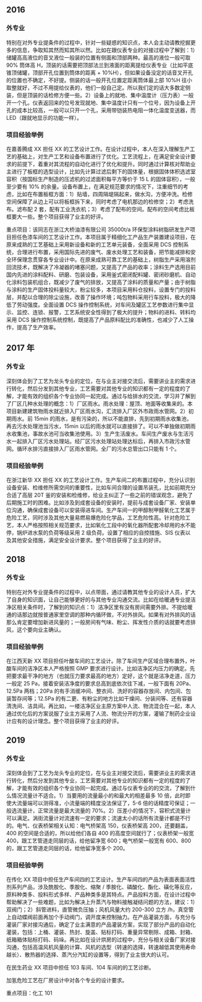 ## 2016

### 外专业

特别在对外专业提条件的过程中，针对一些疑惑的知识点，本人会主动请教挖掘更多的信息，争取知其然而知其所以然。比如在跟仪表专业的对接过程中了解到：1）储罐高高液位的音叉液位一般装的位置有侧面和顶部两种。最高的液位一般可取 90% 筒体高 H，顶装的话需要把顶部法兰到液面的距离提给仪表专业（比如平底锥顶储罐，顶部开孔位置到筒体的距离 + 10%H），但如果设备没定的话音叉开孔的位置也不确定，不好提。侧装的话一般开孔位置定距离筒体最上部 10%H 往小取整就好，不过不用提给仪表的，他们一般自己定。所以我们定的话大多数定侧装，但是顶装的话检修方便一些。2）设备上的就地、集中温度计（压力表）一般开一个孔。仪表返回来的位号发现就地、集中温度计只有一个位号，因为设备上开孔的成本比较高，一般可以只开一个孔，采用带铠装热电阻一体化温度变送器，而 LED（跟就地显示的功能一样）。

### 项目经验举例

在嘉善腾成 XX 担任 XX 的工艺设计工作。在设计过程中，本人在深入理解生产工艺的基础上，对生产工艺和设备布置进行了优化。工艺流程上，在满足安全设计要求的前提下，着重对其流程的自动化进行了优化和提升。同时通过计算核对帮助业主进行了板框的选型设计，比如先计算过滤后剩下的固体量，根据固体体积选滤室容积（按国标生产制造的压滤机的过滤面积每平方等价于 15 L 的固体容积），一般至少要有 10% 的余量。设备布置上，在满足规范要求的情况下，注重细节的考虑，比如在布置板框方面：1）贴墙，四周隔堤隔起来，做水沟，方便冲洗。检修空间保障了从边上可以将板框拆下来，同时考虑了电机那边的检修空；2）考虑洗布。滤布配 2 套，配有工业洗衣机；3）考虑了配布的空间。配布的空间考虑比板框要大一些。整个项目获得了业主的好评。

重点项目：该同志在浙江大桥油漆有限公司 35000t/a 环保型涂料树脂研发生产项目担任色漆车间的工艺设计工作。本项目属于精细化工产品生产装置建设项目，在原来成熟的工艺基础上采用新设备和新的工艺单元装备，全面采用 DCS 控制系统，合理进行布置，采用国际先进的废气、废水处理工艺和装备，把节能减排和安全环保理念贯穿各专业设计中。在原来成熟可靠工艺的基础上，树脂生产采用溶剂回流技术，既解决了冷凝器的堵塞问题，又提高了产品的收率；涂料生产选用目前国内先进的涂料配料、研磨、包装设备，采用釜式密闭配料罐、密闭砂磨机、自动化涂料包装机组合，既减少了废气的排放，又提高了涂料的质量和产量；由于树脂与涂料的生产固体投料量较大，粉尘较多，本项目采用料仓投料，设置专门的投料层，并配以合理的除尘设施，改善了操作环境；吨包物料采用行车投料，极大的降低了劳动强度。全面设置 DCS 操作控制系统，对车间及罐区工艺参数进行集中显示、监控、连锁、报警，工艺系统安全性得到了极大的提升；物料的进料、转料均采用 DCS 操作控制系统控制，既提高了产品原料配比的准确性，也减少了人工操作，提高了生产效率。

## 2017 年

### 外专业

深刻体会到了工艺为龙头专业的定位，在与业主对接交流后，需要讲业主的需求进行转化，然后分发到其他专业，工艺需要对其他专业的知识都有一定的程度的了解，才能有效的组织各个专业协同一起完成。通过与给排水的交流，学习并了解到了厂区几种水处理的概念：1）厂区雨水。雨水处理：屋顶、地面等收集来的。本项目新建建筑物雨水就近排入厂区雨水沟，汇流排入厂区外市政雨水管网。2）初期雨水。前 15min 的雨水，是有污染的，所以不能直排，先到初期雨水收集池，再去污水处理池当污水，15min 以后的雨水就可以直接排了。可以不单独做初期雨水收集池，事故水池可当收集池使用。3）生产生活废水。车间生产废水与生活污水一起排入厂区污水处理站。经厂区污水处理站处理达标后，再排入市政污水管网。循环水排污直接排入厂区雨水管网。全厂的污水总管出口只能有 1 个。

### 项目经验举例

在浙江新华 XX 担任 XX 的工艺设计工作。生产车间二的布置过程中，充分认识到设备安装、检维修所需空间的重要性，比如车间合理的设置吊装孔，比如前期充分合适了高层 20T 釜的安装和检维修，给业主纠正了一些之前的错误观念，避免了后期施工时的困难。比如涉及到成套设备的安装时，提前与成套设备厂家、安装单位沟通，确保成套设备可以安装得进车间。生产车间一的甲醇制甲醛氧化工艺属于危险工艺，同时涉及其他大量易燃易爆危险化学品，工艺危险性高。针对危险工艺，本人严格按照相关规范要求，比如氧化工段中的氧化器所配套冷却用的水不能停，锅炉进水泵的负荷等级采用 2 级负荷。设置了相应的自控措施、SIS 仪表以及其他安全措施，满足安全设计要求。整个项目获得了业主的好评。

## 2018

### 外专业

特别在对外专业提条件的过程中，以点带面，通过请教其他专业的设计人员，扩大了自身的知识面，让自己能够更好的与其他专业沟通交流。比如在给暖通专业提洁净区相关条件时，了解到的知识点：1）洁净区里有没有房间需要外排。不提给暖通的话那边就按普通家里空调的那种内循环做，不对外排风。如果有对外排风的话那么肯定要增加新进风量的；一般房间有气味、粉尘、挥发性介质的话就要考虑排风，这个要向业主确认。

### 项目经验举例

在江西天新 XX 项目担任叶酸车间的工艺设计。除了车间生产区域合理布置外，叶酸车间的洁净区本人严格按照 GMP 要求进行设计。比如洁净区内压力的确定。先把要求最干净的地方（也就压力要求最高的地方）定好，这个就是洁净走道，压力一般定 25 Pa，接着安装洁净度的要求总高到底依次往下减，一般下面有 20Pa、12.5Pa 两档；20Pa 的有手消缓冲间、整衣间、洗好的容器存放间、内包间、包装暂存间等；12.5Pa 的有二更、有粉尘的地方比如干燥间、分装间等、还有容器清洗间、洁具间。再比如，一楼洁净区业主原方案中人流、物流混合在一起，本人通过优化后的方案说服了业主方采用了人流、物流分开的方案，灌输了制药企业设计应有的设计理念。整个项目获得了业主的好评。

## 2019

### 外专业

深刻体会到了工艺为龙头专业的定位，在与业主对接交流后，需要讲业主的需求进行转化，然后分发到其他专业，工艺需要对其他专业的知识都有一定的程度的了解，才能有效的组织各个专业协同一起完成。通过与仪表专业的的交流，了解到什么情况流量计不适合。1）当要用的流量最小的和最大的相差最多 10 倍，此时即使大流量端可以测得准，小流量端的精度没法保证了，5-6 倍的话精度可保证；一般选流量计，正常流量是最大流量的 70%。2）压差小的情况下，容积式流量计可以满足。涡街流量计对流速有一定的要求；流速太小的话所有流量计都是不行的。电气、仪表桥架相关认知：电气桥架高 150，仪表桥架高 200，还要翻盖，400 的空间是合适的，所以给他们各自 400 的高度空间就行了；仪表桥架一般宽 400，跟工艺管道走同层的话，给他留净宽 600；电气桥架一般宽有 600、800 的，跟工艺管道走同层的话，给他留净宽多个 200。

### 项目经验举例

在传化 XX 项目中担任生产车间四的工艺设计。生产车间四的产品为表面表面活性剂系列产品，涉及酰胺化、季胺化、缩聚 / 季胺化、磷酸化、酯化、磺化等反应，原料种类多、投料形式多样、产品种类多是其特点。产品投料方面，在设计过程中帮助解决了一些难题，比如为解决上升蒸汽与物料接触凝结问题的方法，建议：1）双阀门；2）斜管进料，直管微负压抽；风机风量大约 200-300 立方 /h，真空管上自动蝶阀前面再加个手动阀门，调开度来控制抽力。在产品灌装方面，与充分与灌装厂家对接沟通后，确定了业主满意的产品灌装方案，实现了部分产品的自动化灌装，包括：上桶、灌装、热封、旋盖、贴标打码、重量异常剔除、成箱、封箱、纸箱箱体贴标打码、码垛。再比如在设计烘房的过程中，充分与相关设备厂家对接沟通，包括高温风机风量的计算、风机的选型（转速的选择，转速越低其使用寿命越长）、散热器的选择、蒸汽分汽缸的设置等，得到了业主很大的认可。

在民生药业 XX 项目中担任 103 车间、104 车间的的工艺诊断。

加氢危险工艺在厂房设计中对各个专业的设计要求。

重点项目：化工 101